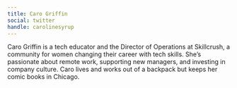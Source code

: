 ```yaml
---
title: Caro Griffin
social: twitter
handle: carolinesyrup
---
```


Caro Griffin is a tech educator and the Director of Operations at Skillcrush, a community for women changing their career with tech skills. She’s passionate about remote work, supporting new managers, and investing in company culture. Caro lives and works out of a backpack but keeps her comic books in Chicago.
